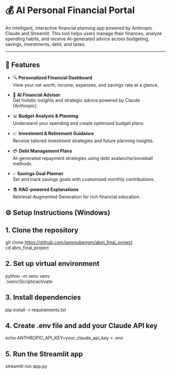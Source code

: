 # 💰 AI Personal Financial Portal

An intelligent, interactive financial planning app powered by Anthropic Claude and Streamlit. This tool helps users manage their finances, analyze spending habits, and receive AI-generated advice across budgeting, savings, investments, debt, and taxes.

---

## 🚀 Features

- 🔍 **Personalized Financial Dashboard**  
  View your net worth, income, expenses, and savings rate at a glance.

- 🤖 **AI Financial Advisor**  
  Get holistic insights and strategic advice powered by Claude (Anthropic).

- 📊 **Budget Analysis & Planning**  
  Understand your spending and create optimized budget plans.

- 📈 **Investment & Retirement Guidance**  
  Receive tailored investment strategies and future planning insights.

- 💳 **Debt Management Plans**  
  AI-generated repayment strategies using debt avalanche/snowball methods.

- 💡 **Savings Goal Planner**  
  Set and track savings goals with customized monthly contributions.

- 📚 **RAG-powered Explanations**  
  Retrieval-Augmented Generation for rich financial education.

## ⚙️ Setup Instructions (Windows)

## 1. Clone the repository  
git clone https://github.com/iamreubengm/abm_final_project  
cd abm_final_project

## 2. Set up virtual environment  
python -m venv venv  
.\venv\Scripts\activate

## 3. Install dependencies  
pip install -r requirements.txt

## 4. Create .env file and add your Claude API key
echo ANTHROPIC_API_KEY=your_claude_api_key > .env

## 5. Run the Streamlit app
streamlit run app.py
